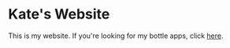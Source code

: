 # Kate's Website

This is my website. If you're looking for my bottle apps, click 
[here](https://git.gctaa.net/kate-runion/mybottleapps).

